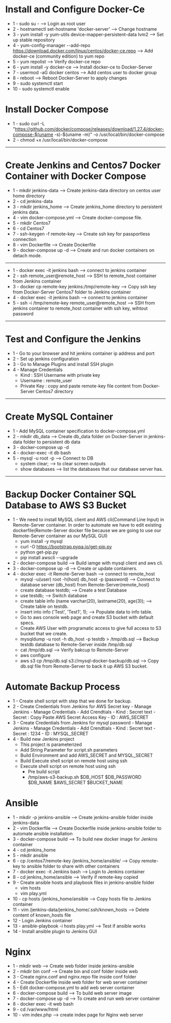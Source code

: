 # Install and Configure Docker-Ce
- 1 - sudo su - --> Login as root user
- 2 - hostnamectl set-hostname 'docker-server' --> Change hostname
- 3 - yum install -y yum-utils device-mapper-persistent-data lvm2 --> Set up stable repository
- 4 - yum-config-manager --add-repo https://download.docker.com/linux/centos/docker-ce.repo --> Add docker-ce (community edition) to yum repo
- 5 - yum repolist --> Verify docker-ce repo
- 6 - yum install -y docker-ce --> Install docker-ce to Docker-Server
- 7 - usermod -aG docker centos --> Add centos user to docker group
- 8 - reboot --> Reboot Docker-Server to apply changes
- 9 - sudo systemctl start
- 10 - sudo systemctl enable

# Install Docker Compose
- 1 - sudo curl -L "https://github.com/docker/compose/releases/download/1.27.4/docker-compose-$(uname -s)-$(uname -m)" -o /usr/local/bin/docker-compose
- 2 - chmod +x /usr/local/bin/docker-compose
 
 
 ---------------------------------------------------------------------------------------------------
# Create Jenkins and Centos7 Docker Container with Docker Compose
- 1 - mkdir jenkins-data --> Create jenkins-data directory on centos user home directory
- 2 - cd jenkins-data
- 3 - mkdir jenkins_home --> Create jenkins_home directory to persistent jenkins data.
- 4 - vim docker-compose.yml --> Create docker-compose file.
- 5 - mkdir Centos7
- 6 - cd Centos7
- 7 - ssh-keygen -f remote-key --> Create ssh key for passportless connection
- 8 - vim Dockerfile --> Create Dockerfile
- 9 - docker-compose up -d --> Create and run docker containers on detach mode.

-----------------------------------------------------------------------------------------------------
- 1 - docker exec -it jenkins bash --> connect to jenkins container
- 2 - ssh remote_user@remote_host --> SSH to remote_host container from Jenkins container
- 3 - docker cp remote-key jenkins:/tmp/remote-key --> Copy ssh key from Docker-Server Centos7 folder to Jenkins container
- 4 - docker exec -it jenkins bash --> connect to jenkins container
- 5 - ssh -i /tmp/remote-key remote_user@remote_host --> SSH from jenkins container to remote_host container with ssh key, wihtout password

-------------------------------------------------------------------------------------------------------
# Test and Configure the Jenkins
- 1 - Go to your browser and hit jenkins container ip address and port
- 2 - Set up jenkins configuration
- 3 - Go to Manage Plugins and install SSH plugin
- 4 - Manage Credentials
  - Kind : SSH Username with private key
  - Username : remote_user
  - Private Key : copy and paste remote-key file content from Docker-Server Centos7 directory

------------------------------------------------------------------------------------------------
# Create MySQL Container
- 1 - Add MySQL container specification to docker-compose.yml
- 2 - mkdir db_data --> Create db_data folder on Docker-Server in jenkins-data folder to persistent db data
- 3 - docker-compose up -d
- 4 - docker-exec -it db bash
- 5 - mysql -u root -p --> Connect to DB
  - system clear; --> to clear screen outputs
  - show databases --> list the databases that our database server has.

---------------------------------------------------------------------------------------------------
# Backup Docker Container SQL Database to AWS S3 Bucket
- 1 - We need to install MySQL client and AWS cli(Command Line Input) in Remote-Server container. In order to automate we have to edit existing dockerfile(Remote-Server docker file because we are going to use our Remote-Server container as our MySQL GUI)
    - yum install -y mysql
    - curl -O https://bootstrap.pypa.io/get-pip.py
    - python get-pip.py
    - pip install awscli --upgrade
- 2 - docker-compose build --> Build iamge with mysql client and aws cli.
- 3 - docker-compose up -d --> Create or update containers.
- 4 - docker exec -it Remote-Server bash --> connect to remote_host
    - mysql -u(user) root -h(host) db_host -p (password) --> Connect to database server (db_host) from Remote-Server(remote_host)
    - create database testdb; --> Create a test Database
    - use testdb; --> Switch database
    - create table info (name varchar(20), lastname(20), age(3)); --> Create table on testdb.
    - insert into info ('Test', 'Test1', 1); --> Populate data to info table.
    - Go to aws console web page and create S3 bucket with default specs.
    - Create AWS User with programatic access to give full access to S3 bucket that we create.
    - mysqldump -u root -h db_host -p testdb > /tmp/db.sql --> Backup testdb database to Remote-Server inside /tmp/db.sql
    - cat /tmp/db.sql --> Verify bakcup to Remote-Server
    - aws configure
    - aws s3 cp /tmp/db.sql s3://mysql-docker-backup/db.sql --> Copy db.sql file from Remote-Server to back it up AWS S3 bucket.

# Automate Backup Process
- 1 - Create shell script with step that we done for backup.
- 2 - Create Credentials from Jenkins for AWS Secret key
      - Manage Jenkins
      - Manage Credentials
      - Add Crendtials
        - Kind : Secret text
        - Secret : Copy Paste AWS Secret Access Key
        - ID : AWS_SECRET
- 3 - Create Credentials from Jenkins for mysql password
      - Manage Jenkins
      - Manage Credentials
      - Add Crendtials
        - Kind : Secret text
        - Secret : 1234
        - ID : MYSQL_SECRET
- 4 - Build new Jenkins project
    - This project is parameterized
    - Add String Parameter for script.sh parameters
    - Build Environment and add AWS_SECRET and MYSQL_SECRET
    - Build Execute shell script on remote host using ssh
    - Execute shell script on remote host using ssh
      - Pre build script
      - /tmp/aws-s3-backup.sh $DB_HOST $DB_PASSWORD $DB_NAME $AWS_SECRET $BUCKET_NAME

# Ansible
- 1 - mkdir -p jenkins-ansible --> Create jenkins-ansible folder inside jenkins-data
- 2 - vim Dockerfile --> Create Dockerfile inside jenkins-ansible folder to automate ansible installation
- 3 - docker-compose build --> To build new docker image for Jenkins container
- 4 - cd jenkins_home
- 5 - mkdir ansible
- 6 - cp /centos7/remote-key /jenkins_home/ansible/ --> Copy remote-key to ansible folder to share with other containers
- 7 - docker exec -it Jenkins bash --> Login to Jenkins container
- 8 - cd jenkins_home/ansible --> Verify if remote-key copied
- 9 - Create ansible hosts and playbook files in jenkins-ansible folder
    - vim hosts
    - vim play.yml
- 10 - cp hosts /jenkins_home/ansible --> Copy hosts file to Jenkins container
- 11 - vim /jenkins-data/jenkins_home/.ssh/known_hosts --> Delete content of known_hosts file
- 12 - Login Jenkins container
- 13 - ansible-playbook -i hosts play.yml --> Test if ansible works
- 14 - Install ansible plugin to Jenkins GUI

# Nginx
- 1 - mkdir web --> Create web folder inside jenkins-ansible
- 2 - mkdir bin conf --> Create bin and conf folder inside web
- 3 - Create nginx.conf and nginx.repo file inside conf folder
- 4 - Create Dockerfile inside web folder for web server container
- 5 - Edit docker-compose.yml to add web server container
- 6 - docker-compose build --> To build web server image
- 7 - docker-compose up -d --> To create and run web server container
- 8 - docker exec -it web bash
- 9 - cd /var/www/html
- 10 - vim index.php --> create index page for Nginx web server